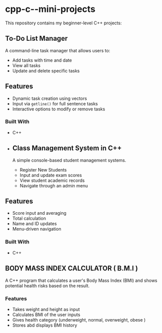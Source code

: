 # cpp-c--mini-projects
This repository contains my beginner-level C++ projects:

## To-Do List Manager
A command-line task manager that allows users to:
- Add tasks with time and date
- View all tasks
- Update and delete specific tasks

## Features 
- Dynamic task creation using vectors
- Input via `getline()` for full sentence tasks
- Interactive options to modify or remove tasks

### Built With
- C++




- ## Class Management System in C++
  A simple console-based student management systems.
  - Register New Students
  - Input and update exam scores
  - View student academic records
  - Navigate through an admin menu
## Features
- Score input and averaging
- Total calculation
- Name and ID updates
- Menu-driven navigation

### Built With
- C++


 ## BODY MASS INDEX CALCULATOR ( B.M.I )
 A C++ program that calculates a user's Body Mass Index  (BMI) and shows potential health risks based on the result.

 ### Features 
 - Takes weight and height as input
 - Calculates BMI of the user inputs
 - Gives health category (underweight, normal, overweight, obese )
 - Stores abd displays BMI history 
